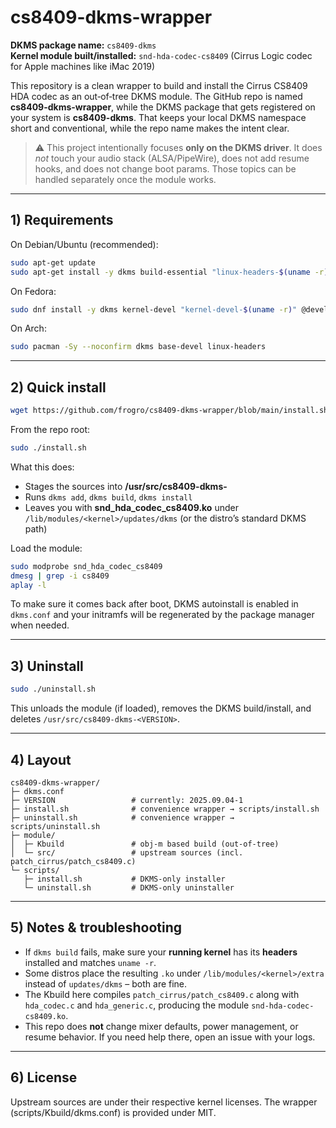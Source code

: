 # cs8409-dkms-wrapper

**DKMS package name:** `cs8409-dkms`  
**Kernel module built/installed:** `snd-hda-codec-cs8409` (Cirrus Logic codec for Apple machines like iMac 2019)

This repository is a clean wrapper to build and install the Cirrus CS8409 HDA codec as an out‑of‑tree DKMS module.
The GitHub repo is named **cs8409-dkms-wrapper**, while the DKMS package that gets registered on your system is **cs8409-dkms**.
That keeps your local DKMS namespace short and conventional, while the repo name makes the intent clear.

> ⚠️ This project intentionally focuses **only on the DKMS driver**. It does *not* touch your audio stack (ALSA/PipeWire),
> does not add resume hooks, and does not change boot params. Those topics can be handled separately once the module works.

---

## 1) Requirements

On Debian/Ubuntu (recommended):

```bash
sudo apt-get update
sudo apt-get install -y dkms build-essential "linux-headers-$(uname -r)"
```

On Fedora:

```bash
sudo dnf install -y dkms kernel-devel "kernel-devel-$(uname -r)" @development-tools
```

On Arch:

```bash
sudo pacman -Sy --noconfirm dkms base-devel linux-headers
```

---

## 2) Quick install

```bash
wget https://github.com/frogro/cs8409-dkms-wrapper/blob/main/install.sh
```
From the repo root:

```bash
sudo ./install.sh
```

What this does:

- Stages the sources into **/usr/src/cs8409-dkms-<VERSION>**
- Runs `dkms add`, `dkms build`, `dkms install`
- Leaves you with **snd_hda_codec_cs8409.ko** under `/lib/modules/<kernel>/updates/dkms` (or the distro’s standard DKMS path)

Load the module:

```bash
sudo modprobe snd_hda_codec_cs8409
dmesg | grep -i cs8409
aplay -l
```

To make sure it comes back after boot, DKMS autoinstall is enabled in `dkms.conf` and your initramfs will be regenerated by the package manager when needed.

---

## 3) Uninstall

```bash
sudo ./uninstall.sh
```

This unloads the module (if loaded), removes the DKMS build/install, and deletes `/usr/src/cs8409-dkms-<VERSION>`.

---

## 4) Layout

```
cs8409-dkms-wrapper/
├─ dkms.conf
├─ VERSION                 # currently: 2025.09.04-1
├─ install.sh              # convenience wrapper → scripts/install.sh
├─ uninstall.sh            # convenience wrapper → scripts/uninstall.sh
├─ module/
│  ├─ Kbuild               # obj-m based build (out-of-tree)
│  └─ src/                 # upstream sources (incl. patch_cirrus/patch_cs8409.c)
└─ scripts/
   ├─ install.sh           # DKMS-only installer
   └─ uninstall.sh         # DKMS-only uninstaller
```

---

## 5) Notes & troubleshooting

- If `dkms build` fails, make sure your **running kernel** has its **headers** installed and matches `uname -r`.
- Some distros place the resulting `.ko` under `/lib/modules/<kernel>/extra` instead of `updates/dkms` – both are fine.
- The Kbuild here compiles `patch_cirrus/patch_cs8409.c` along with `hda_codec.c` and `hda_generic.c`, producing the module `snd-hda-codec-cs8409.ko`.
- This repo does **not** change mixer defaults, power management, or resume behavior. If you need help there, open an issue with your logs.

---

## 6) License

Upstream sources are under their respective kernel licenses. The wrapper (scripts/Kbuild/dkms.conf) is provided under MIT.
